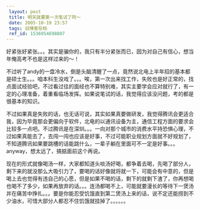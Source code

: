 ```yaml
---
 layout: post
 title: 明天就要第一次笔试了阿～
 date: 2005-10-19 23:57
 tags: 旧博客存档
 ref_id: 1536954698807
---
```

好紧张好紧张。。。其实是骗你的，我只有半分紧张而已，因为对自己有信心，想当年俺高考不也是这样过来的～！



不过听了andy的一盘冷水，倒是头脑清醒了一点，竟然说北电上半年招的基本都是硕士生。。。咱本科生没戏了。。。唉，第一次出来找工作，失败也是好正常的，找点面试经验吧，不过看过往的面经也不算特别难，其实主要学会应对就行了，有一定的心理准备，着重看临场发挥。如果说笔试的话，我觉得应该没问题，考的都是很基本的知识。



不过如果真是失败的话，也无话可说，其实如果真要做研发，我觉得腾讯会更适合我，因为毕竟那会更偏向于软件，北电的以通讯设备为主，通信工程方面的要求会比较多一点吧。不过腾讯是在深圳。。。一向对那个城市的消费水平持恐惧心理，不过如果真能去了，去闯一闯也应该是好事，不过可能职业规划方面就不好规划了，不知道腾讯如果要跳槽的话能跳什么，一辈子躺在里面可不一定是好事。。。anyway，想太远了，搞掂面前这个再说。



现在的形式就像喝汤一样，大家都知道头啖汤好喝，都争着去喝，先喝了部分人，剩下来的就没那么大吸引力了，要喝的话好像就将就一下，可能会有中意的，但是喝上去也觉得有违自己的心愿，但是如果不喝的话，剩下的就剩下渣了，你再想喝也喝不了多少，如果再放弃的话。。。连汤都喝不上，可能就要漫长的等待下一煲汤并在痛苦中挣扎。。。要是你能忍受饥饿直到第二煲汤上来的话，说不定还能捞到不少油水，可惜大部分人都忍不住饥饿就挂掉了。。。。。。

